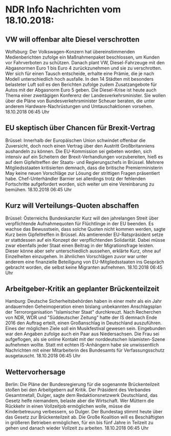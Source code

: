 # NDR Info Nachrichten vom 18.10.2018:


## VW will offenbar alte Diesel verschrotten
Wolfsburg: Der Volkswagen-Konzern hat übereinstimmenden Medienberichten zufolge ein Maßnahmenpaket beschlossen, um Kunden vor Fahrverboten zu schützen. Danach plant VW, Diesel-Fahrzeuge mit den Abgasnormen Euro 1 bis Euro 4 zurückzunehmen und sie zu verschrotten. Wer sich für einen Tausch entscheide, erhalte eine Prämie, die je nach Modell unterschiedlich hoch ausfalle. In den 14 Städten mit besonders belasteter Luft soll es den Berichten zufolge zudem Zusatzangebote für Autos mit der Abgasnorm Euro 5 geben. Die Diesel-Krise ist heute auch Thema einer zweitägigen Konferenz der Landesverkehrsminister. Sie wollen über die Pläne von Bundesverkehrsminister Scheuer beraten, die unter anderem Hardware-Nachrüstungen und Umtauschaktionen vorsehen. 18.10.2018 06:45 Uhr 

## EU skeptisch über Chancen für Brexit-Vertrag
Brüssel: Innerhalb der Europäischen Union schwindet offenbar die Zuversicht, doch noch einen Vertrag über den Austritt Großbritanniens aushandeln zu können. Die EU-Kommission sei gebeten worden, sich intensiv auf ein Scheitern der Brexit-Verhandlungen vorzubereiten, hieß es auf dem Gipfeltreffen der Staats- und Regierungschefs in Brüssel. Mehrere Mitgliedsstaaten kritisierten demnach, dass die britische Premierministerin May keine neuen Vorschläge zur Lösung der strittigen Fragen präsentiert habe. Chef-Unterhändler Barnier sei allerdings trotz der fehlenden Fortschritte aufgefordert worden, sich weiter um eine Vereinbarung zu bemühen. 18.10.2018 06:45 Uhr 

## Kurz will Verteilungs-Quoten abschaffen
Brüssel: Österreichs Bundeskanzler Kurz will den jahrelangen Streit über verpflichtende Aufnahmequoten für Flüchtlinge in der EU beenden. Es wachse das Bewusstsein, dass solche Quoten nicht kommen werden, sagte Kurz beim Gipfeltreffen in Brüssel. Als amtierender EU-Ratspräsident setze er stattdessen auf ein Konzept der verpflichtenden Solidarität. Dabei müsse zwar ebenfalls jeder Staat einen Beitrag in der Migrationsfrage leisten. Dieser könne aber sehr unterschiedlich aussehen, erklärte Kurz, ohne auf Einzelheiten einzugehen. In ähnlichen Vorschlägen zuvor war unter anderem eine finanzielle Beteiligung von EU-Mitgliedsstaaten ins Gespräch gebracht worden, die selbst keine Migranten aufnehmen. 18.10.2018 06:45 Uhr 

## Arbeitgeber-Kritik an geplanter Brückenteilzeit
Hamburg: Deutsche Sicherheitsbehörden haben in einer mehr als ein Jahr andauernden Geheimoperation einen bislang unbekannten Anschlagsplan der Terrororganisation "Islamischer Staat" durchkreuzt. Nach Recherchen von NDR, WDR und "Süddeutscher Zeitung" hatte der IS demnach Ende 2016 den Auftrag erteilt, einen Großanschlag in Deutschland auszuführen. Eines der möglichen Ziele soll ein Musikfestival gewesen sein. Eingebunden war den Angaben zufolge auch ein Paar aus Niedersachsen. Die Frau sei aufgeflogen, als sie online Kontakt mit der norddeutschen Islamisten-Szene aufnehmen wollte. Statt mit echten IS-Anhängern habe sie unwissentlich Nachrichten mit einer Mitarbeiterin des Bundesamts für Verfassungsschutz ausgetauscht. 18.10.2018 06:45 Uhr 

## Wettervorhersage
Berlin: Die Pläne der Bundesregierung für die sogenannte Brückenteilzeit stoßen bei den Arbeitgebern auf Kritik. Der Präsident des Verbandes Gesamtmetall, Dulger, sagte dem Redaktionsnetzwerk Deutschland, das Gesetz helfe niemandem, belaste aber die Wirtschaft. Wer Müttern die Rückkehr in einen Vollzeitjob ermöglichen wolle, müsse die Kinderbetreuung verbessern, so Dulger. Der Bundestag stimmt heute über das Gesetz zur Brückenteilzeit ab. Die Große Koalition will es Beschäftigten in größeren Betrieben ermöglichen, für ein bis fünf Jahre in Teilzeit zu gehen und danach wieder Vollzeit zu arbeiten. 18.10.2018 06:45 Uhr 
